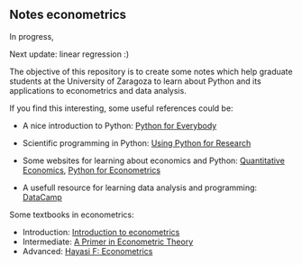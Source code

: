 ## Notes econometrics

In progress, 

Next update: linear regression :)

The objective of this repository is to create some notes which help graduate students  at the University of Zaragoza to learn about Python and its applications to econometrics and data analysis.

If you find this interesting, some useful references could be:

- A nice introduction to Python: [Python for Everybody](https://www.coursera.org/specializations/python)

- Scientific programming in Python:  [Using Python for Research](https://www.edx.org/es/course/using-python-research-harvardx-ph526x-0)

- Some websites for learning about economics and Python:
[Quantitative Economics](https://lectures.quantecon.org),
[Python for Econometrics](https://www.kevinsheppard.com/Python_for_Econometrics)

- A usefull resource for learning data analysis and programming: [DataCamp](https://www.datacamp.com)

Some textbooks in econometrics:

  - Introduction: [Introduction to econometrics](http://catalogue.pearsoned.co.uk/educator/product/Introduction-to-Econometrics-International-Edition/9781408264331.page) 
  - Intermediate: [A Primer in Econometric Theory](https://mitpress.mit.edu/books/primer-econometric-theory)
  - Advanced: [Hayasi F: Econometrics](https://press.princeton.edu/titles/6946.html) 


